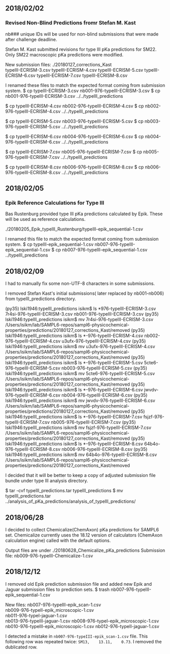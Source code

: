 ## 2018/02/02

### Revised Non-Blind Predictions fromr Stefan M. Kast

nb### unique IDs will be used for non-blind submissions that were made 
after challenge deadline.

Stefan M. Kast submitted revisions for type III pKa predictions for SM22.
Only SM22 macroscopic pKa predictions were modified. 

New submission files:
./20180127_corrections_Kast  
typeIII-ECRISM-3.csv
typeIII-ECRISM-4.csv
typeIII-ECRISM-5.csv
typeIII-ECRISM-6.csv
typeIII-ECRISM-7.csv
typeIII-ECRISM-8.csv

I renamed these files to match the expected format coming from submission system.
$ cp typeIII-ECRISM-3.csv nb001-976-typeIII-ECRISM-3.csv
$ cp nb001-976-typeIII-ECRISM-3.csv ../../typeIII_predictions

$ cp typeIII-ECRISM-4.csv nb002-976-typeIII-ECRISM-4.csv
$ cp nb002-976-typeIII-ECRISM-4.csv ../../typeIII_predictions

$ cp typeIII-ECRISM-5.csv nb003-976-typeIII-ECRISM-5.csv
$ cp nb003-976-typeIII-ECRISM-5.csv ../../typeIII_predictions

$ cp typeIII-ECRISM-6.csv nb004-976-typeIII-ECRISM-6.csv
$ cp nb004-976-typeIII-ECRISM-6.csv ../../typeIII_predictions

$ cp typeIII-ECRISM-7.csv nb005-976-typeIII-ECRISM-7.csv 
$ cp nb005-976-typeIII-ECRISM-7.csv ../../typeIII_predictions

$ cp typeIII-ECRISM-8.csv nb006-976-typeIII-ECRISM-8.csv 
$ cp nb006-976-typeIII-ECRISM-8.csv  ../../typeIII_predictions


## 2018/02/05

### Epik Reference Calculations for Type III

Bas Rustenburg provided type III pKa predictions calculated by Epik. 
These will be used as reference calculations.

./20180205_Epik_typeIII_Rustenburg/typeIII-epik_sequential-1.csv

I renamed this file to match the expected format coming from submission system.
$ cp typeIII-epik_sequential-1.csv nb007-976-typeIII-epik_sequential-1.csv
$ cp nb007-976-typeIII-epik_sequential-1.csv ../typeIII_predictions


## 2018/02/09

I had to manually fix some non-UTF-8 characters in some submissions.

I removed Stefan Kast's initial submissions( later replaced by nb001-nb006) from typeIII_predictions directory.

(py35) lski1946:typeIII_predictions isikm$ ls *976-typeIII-ECRISM-3.csv  
7r4si-976-typeIII-ECRISM-3.csv nb001-976-typeIII-ECRISM-3.csv
(py35) lski1946:typeIII_predictions isikm$ mv 7r4si-976-typeIII-ECRISM-3.csv /Users/isikm/lab/SAMPL6-repos/sampl6-physicochemical-properties/predictions/20180127_corrections_Kast/removed
(py35) lski1946:typeIII_predictions isikm$ ls *-976-typeIII-ECRISM-4.csv 
nb002-976-typeIII-ECRISM-4.csv u3ufx-976-typeIII-ECRISM-4.csv
(py35) lski1946:typeIII_predictions isikm$ mv u3ufx-976-typeIII-ECRISM-4.csv /Users/isikm/lab/SAMPL6-repos/sampl6-physicochemical-properties/predictions/20180127_corrections_Kast/removed
(py35) lski1946:typeIII_predictions isikm$ ls *-976-typeIII-ECRISM-5.csv 
5cte6-976-typeIII-ECRISM-5.csv nb003-976-typeIII-ECRISM-5.csv
(py35) lski1946:typeIII_predictions isikm$ mv 5cte6-976-typeIII-ECRISM-5.csv /Users/isikm/lab/SAMPL6-repos/sampl6-physicochemical-properties/predictions/20180127_corrections_Kast/removed
(py35) lski1946:typeIII_predictions isikm$ ls *-976-typeIII-ECRISM-6.csv 
jwvdv-976-typeIII-ECRISM-6.csv nb004-976-typeIII-ECRISM-6.csv
(py35) lski1946:typeIII_predictions isikm$ mv jwvdv-976-typeIII-ECRISM-6.csv /Users/isikm/lab/SAMPL6-repos/sampl6-physicochemical-properties/predictions/20180127_corrections_Kast/removed
(py35) lski1946:typeIII_predictions isikm$ ls *-976-typeIII-ECRISM-7.csv 
fsjzf-976-typeIII-ECRISM-7.csv nb005-976-typeIII-ECRISM-7.csv
(py35) lski1946:typeIII_predictions isikm$ mv fsjzf-976-typeIII-ECRISM-7.csv /Users/isikm/lab/SAMPL6-repos/sampl6-physicochemical-properties/predictions/20180127_corrections_Kast/removed
(py35) lski1946:typeIII_predictions isikm$ ls *-976-typeIII-ECRISM-8.csv 
64b4o-976-typeIII-ECRISM-8.csv nb006-976-typeIII-ECRISM-8.csv
(py35) lski1946:typeIII_predictions isikm$ mv 64b4o-976-typeIII-ECRISM-8.csv /Users/isikm/lab/SAMPL6-repos/sampl6-physicochemical-properties/predictions/20180127_corrections_Kast/removed

I decided that it will be better to keep a copy of adjusted submission file bundle under type III analysis directory.

$ tar -cvf typeIII_predictions.tar typeIII_predictions
$  mv typeIII_predictions.tar ../analysis_of_pKa_predictions/analysis_of_typeIII_predictions/


## 2018/06/28

I decided to collect Chemicalize(ChemAxon) pKa predictions for SAMPL6 set. 
Chemicalize currently uses the 18.12 version of calculators (ChemAxon calculation engine) called with the default options. 

Output files are under ./20180628_Chemicalize_pKa_predictions 
Submission file:  nb009-976-typeIII-Chemicalize-1.csv 

## 2018/12/12

I removed old Epik prediction submission file and added new Epik and Jaguar submission files to prediction sets.
$ trash nb007-976-typeIII-epik_sequential-1.csv 

New files:
nb007-976-typeIII-epik_scan-1.csv        
nb009-976-typeII-epik_microscopic-1.csv  
nb011-976-typeI-jaguar-1.csv             
nb013-976-typeIII-jaguar-1.csv
nb008-976-typeI-epik_microscopic-1.csv   
nb010-976-typeIII-epik_microscopic-1.csv 
nb012-976-typeII-jaguar-1.csv

I detected a mistake in `nb007-976-typeIII-epik_scan-1.csv` file. This following row was repeated twice:
```SM13,    13.11,    0.73```. I removed the dublicated row.

